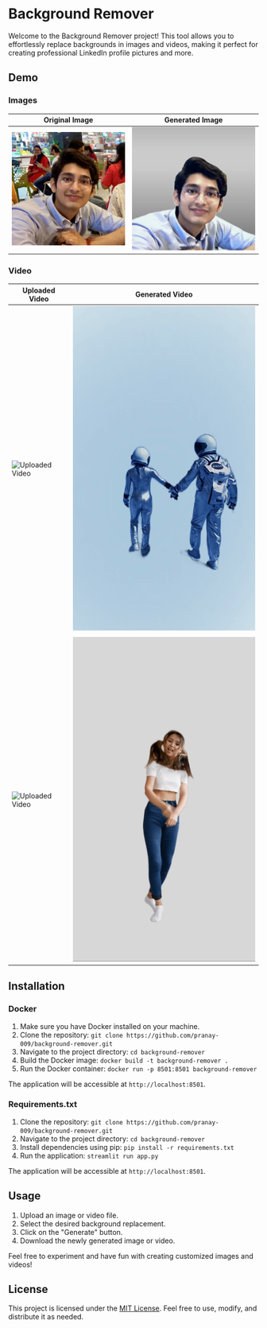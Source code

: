 # Background Remover

Welcome to the Background Remover project! This tool allows you to effortlessly replace backgrounds in images and videos, making it perfect for creating professional LinkedIn profile pictures and more.

## Demo

### Images

Original Image | Generated Image
:-------------:|:---------------:
![Original Image](./static/my_image.jpeg) | ![Generated Image](./output/result.png)

### Video

| Uploaded Video | Generated Video |
| -------------- | --------------- |
![Uploaded Video](./static/gif/video4.gif) | ![Generated Video](./static/gif/my_video.gif)
|                |                 |
![Uploaded Video](./static/gif/video55.gif) | ![Generated Video](./static/gif/video3.gif)


## Installation

### Docker

1. Make sure you have Docker installed on your machine.
2. Clone the repository: `git clone https://github.com/pranay-009/background-remover.git`
3. Navigate to the project directory: `cd background-remover`
4. Build the Docker image: `docker build -t background-remover .`
5. Run the Docker container: `docker run -p 8501:8501 background-remover`

The application will be accessible at `http://localhost:8501`.

### Requirements.txt

1. Clone the repository: `git clone https://github.com/pranay-009/background-remover.git`
2. Navigate to the project directory: `cd background-remover`
3. Install dependencies using pip: `pip install -r requirements.txt`
4. Run the application: `streamlit run app.py`

The application will be accessible at `http://localhost:8501`.

## Usage

1. Upload an image or video file.
2. Select the desired background replacement.
3. Click on the "Generate" button.
4. Download the newly generated image or video.

Feel free to experiment and have fun with creating customized images and videos!


## License

This project is licensed under the [MIT License](LICENSE). Feel free to use, modify, and distribute it as needed.
